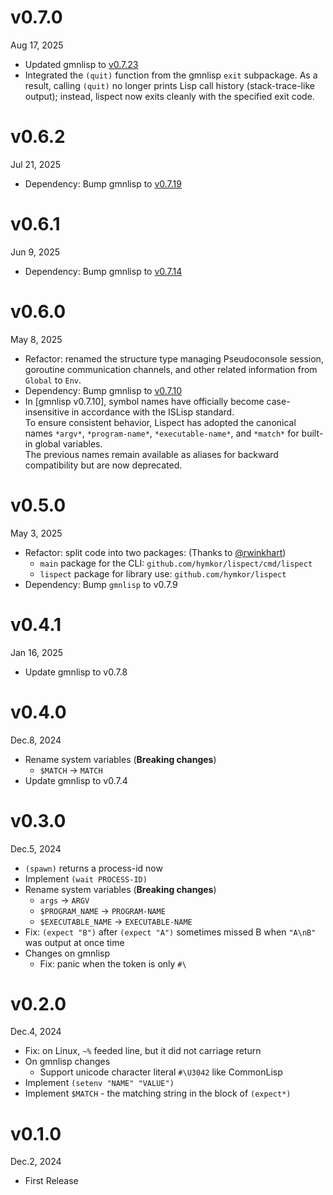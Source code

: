 v0.7.0
======
Aug 17, 2025

- Updated gmnlisp to [v0.7.23]
- Integrated the `(quit)` function from the gmnlisp `exit` subpackage. As a result, calling `(quit)` no longer prints Lisp call history (stack-trace-like output); instead, lispect now exits cleanly with the specified exit code.

[v0.7.23]: https://github.com/hymkor/gmnlisp/releases/tag/v0.7.23

v0.6.2
======
Jul 21, 2025

- Dependency: Bump gmnlisp to [v0.7.19]

[v0.7.19]: https://github.com/hymkor/gmnlisp/releases/tag/v0.7.19

v0.6.1
======
Jun 9, 2025

- Dependency: Bump gmnlisp to [v0.7.14]

[v0.7.14]: https://github.com/hymkor/gmnlisp/releases/tag/v0.7.14

v0.6.0
======
May 8, 2025

- Refactor: renamed the structure type managing Pseudoconsole session, goroutine communication channels, and other related information from `Global` to `Env`.
- Dependency: Bump gmnlisp to [v0.7.10]
- In [gmnlisp v0.7.10], symbol names have officially become case-insensitive in accordance with the ISLisp standard.  
  To ensure consistent behavior, Lispect has adopted the canonical names `*argv*`, `*program-name*`, `*executable-name*`, and `*match*` for built-in global variables.  
  The previous names remain available as aliases for backward compatibility but are now deprecated.

[v0.7.10]: https://github.com/hymkor/gmnlisp/releases/tag/v0.7.10

v0.5.0
======
May 3, 2025

- Refactor: split code into two packages: (Thanks to [@rwinkhart])
    - `main` package for the CLI: `github.com/hymkor/lispect/cmd/lispect`
    - `lispect` package for library use: `github.com/hymkor/lispect`
- Dependency: Bump `gmnlisp` to v0.7.9

[@rwinkhart]: https://github.com/rwinkhart

v0.4.1
======
Jan 16, 2025

- Update gmnlisp to v0.7.8

v0.4.0
======
Dec.8, 2024

- Rename system variables (**Breaking changes**)
    - `$MATCH` → `MATCH`
- Update gmnlisp to v0.7.4

v0.3.0
=======
Dec.5, 2024

- `(spawn)` returns a process-id now
- Implement `(wait PROCESS-ID)`
- Rename system variables (**Breaking changes**)
    - `args` → `ARGV`
    - `$PROGRAM_NAME` → `PROGRAM-NAME`
    - `$EXECUTABLE_NAME` → `EXECUTABLE-NAME`
- Fix: `(expect "B")` after `(expect "A")` sometimes missed B when `"A\nB"` was output at once time
- Changes on gmnlisp
    - Fix: panic when the token is only `#\`

v0.2.0
======
Dec.4, 2024

- Fix: on Linux, `~%` feeded line, but it did not carriage return
- On gmnlisp changes
    - Support unicode character literal `#\U3042` like CommonLisp
- Implement `(setenv "NAME" "VALUE")`
- Implement `$MATCH` - the matching string in the block of `(expect*)`

v0.1.0
======
Dec.2, 2024

- First Release
